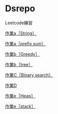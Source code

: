 # Dsrepo

Leetcode練習

<p><a href="https://youtu.be/cIjk7QSBCHQ"target="_blank">作業a［String］</a><p>
<p><a href="https://www.youtube.com/watch?v=dc6hPMw0sys"target="_blank">作業a［prefix sum］</a><p>
<p><a href="https://youtu.be/3-LJ-bR1nOM"target="_blank">作業b［Greedy］</a><p>
<p><a href="https://www.youtube.com/watch?v=6k5fsaHHTYM"target="_blank">作業b［tree］</a><p>
<p><a href="https://www.youtube.com/watch?v=HgAiuXDbtUs"target="_blank">作業C［Binary search］</a><p>
<p><a href="https://www.youtube.com/watch?v=jdR-DgFtoHs&t=13s"target="_blank">作業D</a><p>
<p><a href="https://www.youtube.com/watch?v=KTke1-lfxRs"target="_blank">作業e［Heap］</a><p>
<p><a href="https://www.youtube.com/watch?v=ZbdEK1Qv7Sk"target="_blank">作業e［stack］</a><p>

